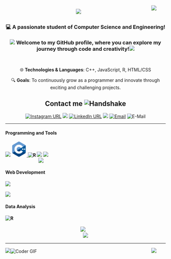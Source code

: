<h1 align="center">
    <img src="https://readme-typing-svg.herokuapp.com/?font=Righteous&size=35&center=true&vCenter=true&width=500&height=70&duration=5000&lines=print%28%22+Hello+world%22%29+%F0%9F%91%8B%3B+I'm+Stefan+Vezenkoski!" /> <img align="right" src="https://user-images.githubusercontent.com/74038190/212284087-bbe7e430-757e-4901-90bf-4cd2ce3e1852.gif" width="45">
</h1>

<h3 align="center">
 💻 A passionate student of Computer Science and Engineering!
</h3>
<h3 align="center">
 <img src="https://github.com/Anmol-Baranwal/Cool-GIFs-For-GitHub/assets/74038190/398b19b1-9aae-4c1f-8bc0-d172a2c08d68" width="70">
Welcome to my GitHub profile, where you can explore my journey through code and creativity!<img src="https://github.com/Anmol-Baranwal/Cool-GIFs-For-GitHub/assets/74038190/398b19b1-9aae-4c1f-8bc0-d172a2c08d68" width="70">
  

</h3>

<br/>
<div align = "center">

 🌐 **Technologies & Languages**: C++, JavaScript, R, HTML/CSS
 
 🔍 **Goals**: To continuously grow as a programmer and innovate through exciting and challenging projects.
<h2>Contact me <img src="https://user-images.githubusercontent.com/74038190/216120981-b9507c36-0e04-4469-8e27-c99271b45ba5.png" alt="Handshake" width="30" /></h2>


 [![Instagram URL](https://img.shields.io/badge/Instagram-Follow%20%40stefanvezenkoski-blue)](https://www.instagram.com/stefanvezenkoski/) <img src="https://user-images.githubusercontent.com/74038190/235294013-a33e5c43-a01c-43f6-b44d-a406d8b4ab75.gif" width="30"> [![LinkedIn URL](https://img.shields.io/badge/LinkedIn-Follow%20%40stefan--vezenkoski-blue)](https://www.linkedin.com/in/stefan-vezenkoski-226551287/) <img src="https://user-images.githubusercontent.com/74038190/235294012-0a55e343-37ad-4b0f-924f-c8431d9d2483.gif" width="30"><vl> [![Email](https://img.shields.io/badge/Email-vezenkostefan31%40gmail.com-blue)](mailto:vezenkostefan31@gmail.com) <img src="https://user-images.githubusercontent.com/74038190/216122065-2f028bae-25d6-4a3c-bc9f-175394ed5011.png" alt="E-Mail" width="30" />






 </div>


<hr>
<div align="center">
    
 <h4 align="left">Programming and Tools<h4>
     <div align="left">
 <img src="https://skillicons.dev/icons?i=javascript,c" />
<a href="https://www.w3schools.com/cpp/" target="_blank" rel="noreferrer"> <img src="https://raw.githubusercontent.com/devicons/devicon/master/icons/cplusplus/cplusplus-original.svg" alt="cplusplus" width="48" height="48"/> </a> 
      <img src="https://img.shields.io/badge/R-%23276DC3.svg?style=flat&logo=r&logoColor=white" alt="R" width="80"/> 

 <img src="https://skillicons.dev/icons?i=html,css,vscode" />
 <img src="https://github.com/Anmol-Baranwal/Cool-GIFs-For-GitHub/assets/74038190/de038172-e903-4951-926c-755878deb0b4" width="60">

</div>
<img align="right" src="https://user-images.githubusercontent.com/74038190/219923809-b86dc415-a0c2-4a38-bc88-ad6cf06395a8.gif" width="400"> 

  <br>
       <div align="left">

 <h4>Web Development<h4>
      <img src="https://skillicons.dev/icons?i=javascript" />

<img src="https://skillicons.dev/icons?i=html,css" /> <h4>Data Analysis<h4>   <img src="https://img.shields.io/badge/R-%23276DC3.svg?style=flat&logo=r&logoColor=white" alt="R" width="80"/>

  </div>

</div>


  
<div class='container' align="center">
  <img style="height: auto; width: 34%;" class="img" src="https://github-readme-stats.vercel.app/api/top-langs/?username=stefanvezenkoski&size_weight=0&count_weight=1&show_icons=true&locale=en&include_all_commits=true&theme=merko&langs_count=9&layout=compact&hide=cmake,shaderlab,hlsl,makefile" />
  &nbsp;
  &nbsp;
    <br>
  <img style="height: auto; width: 55%;" class="img" src="https://github-readme-streak-stats.herokuapp.com/?user=stefanvezenkoski&show_icons=true&locale=en&include_all_commits=true&theme=merko" />
</div>

  <hr>
<img src="https://readme-typing-svg.herokuapp.com/?font=Righteous&size=13&center=true&vCenter=true&width=500&height=70&duration=10000&lines=Thank+you+for+dropping+by+my+GitHub+profile!+Let's+code+the+future+together!+%F0%9F%9A%80" /><img alt="Coder GIF" height=80 width=130 src="https://raw.githubusercontent.com/TheDudeThatCode/TheDudeThatCode/master/Assets/Developer.gif" />

<img align="right" src="https://user-images.githubusercontent.com/74038190/212284087-bbe7e430-757e-4901-90bf-4cd2ce3e1852.gif" width="45"/>



 
